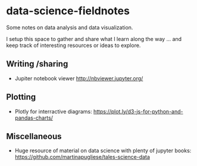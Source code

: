 # data-science-fieldnotes
Some notes on data analysis and data visualization.

I setup this space to gather and share what I learn along the way ... and keep track of interesting resources or ideas to explore.

## Writing /sharing
- Jupiter notebook viewer http://nbviewer.jupyter.org/

## Plotting
- Plotly for interractive diagrams: https://plot.ly/d3-js-for-python-and-pandas-charts/

## Miscellaneous
- Huge resource of material on data science with plenty of jupyter books: https://github.com/martinapugliese/tales-science-data
